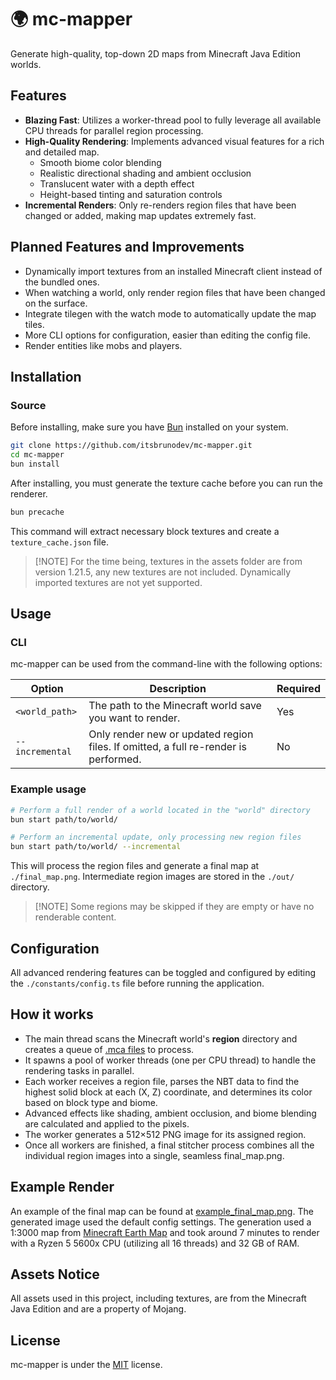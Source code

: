 # 🌍 mc-mapper

Generate high-quality, top-down 2D maps from Minecraft Java Edition worlds.

## Features

- **Blazing Fast**: Utilizes a worker-thread pool to fully leverage all available CPU threads for parallel region processing.
- **High-Quality Rendering**: Implements advanced visual features for a rich and detailed map.
  - Smooth biome color blending
  - Realistic directional shading and ambient occlusion
  - Translucent water with a depth effect
  - Height-based tinting and saturation controls
- **Incremental Renders**: Only re-renders region files that have been changed or added, making map updates extremely fast.

## Planned Features and Improvements

- Dynamically import textures from an installed Minecraft client instead of the bundled ones.
- When watching a world, only render region files that have been changed on the surface.
- Integrate tilegen with the watch mode to automatically update the map tiles.
- More CLI options for configuration, easier than editing the config file.
- Render entities like mobs and players.

## Installation

### Source

Before installing, make sure you have [Bun](https://bun.sh/docs/installation) installed on your system.

```bash
git clone https://github.com/itsbrunodev/mc-mapper.git
cd mc-mapper
bun install
````

After installing, you must generate the texture cache before you can run the renderer.

```bash
bun precache
```

This command will extract necessary block textures and create a `texture_cache.json` file.

> [!NOTE] For the time being, textures in the assets folder are from version 1.21.5, any new textures are not included. Dynamically imported textures are not yet supported.

## Usage

### CLI

mc-mapper can be used from the command-line with the following options:

| Option | Description | Required |
| --- | --- | --- |
| `<world_path>` | The path to the Minecraft world save you want to render. | Yes |
| `--incremental` | Only render new or updated region files. If omitted, a full re-render is performed. | No |

### Example usage

```bash
# Perform a full render of a world located in the "world" directory
bun start path/to/world/

# Perform an incremental update, only processing new region files
bun start path/to/world/ --incremental
```

This will process the region files and generate a final map at `./final_map.png`. Intermediate region images are stored in the `./out/` directory.

> [!NOTE] Some regions may be skipped if they are empty or have no renderable content.

## Configuration

All advanced rendering features can be toggled and configured by editing the `./constants/config.ts` file before running the application.

## How it works

- The main thread scans the Minecraft world's **region** directory and creates a queue of [.mca files](https://minecraft.wiki/w/Region_file_format) to process.
- It spawns a pool of worker threads (one per CPU thread) to handle the rendering tasks in parallel.
- Each worker receives a region file, parses the NBT data to find the highest solid block at each (X, Z) coordinate, and determines its color based on block type and biome.
- Advanced effects like shading, ambient occlusion, and biome blending are calculated and applied to the pixels.
- The worker generates a 512×512 PNG image for its assigned region.
- Once all workers are finished, a final stitcher process combines all the individual region images into a single, seamless final_map.png.

## Example Render

An example of the final map can be found at [example_final_map.png](./example_final_map.png). The generated image used the default config settings. The generation used a 1:3000 map from [Minecraft Earth Map](https://earth.motfe.net/) and took around 7 minutes to render with a Ryzen 5 5600x CPU (utilizing all 16 threads) and 32 GB of RAM.

## Assets Notice

All assets used in this project, including textures, are from the Minecraft Java Edition and are a property of Mojang.

## License

mc-mapper is under the [MIT](./LICENSE.md) license.
